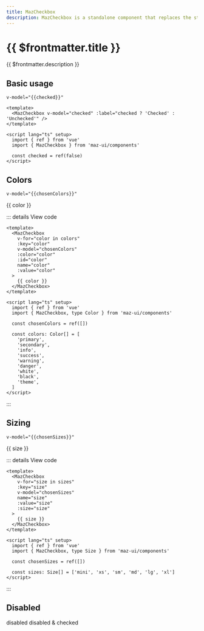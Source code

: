 ```yaml
---
title: MazCheckbox
description: MazCheckbox is a standalone component that replaces the standard html input checkbox. Color options are available.
---
```


# {{ $frontmatter.title }}

{{ $frontmatter.description }}

<!--@include: ./../.vitepress/mixins/getting-started.md-->

## Basic usage

```v-model="{{checked}}"```

<MazCheckbox v-model="checked" :label="checked ? 'Checked' : 'Unchecked'" />

```vue
<template>
  <MazCheckbox v-model="checked" :label="checked ? 'Checked' : 'Unchecked'" />
</template>

<script lang="ts" setup>
  import { ref } from 'vue'
  import { MazCheckbox } from 'maz-ui/components'

  const checked = ref(false)
</script>
```

## Colors

```v-model="{{chosenColors}}"```

<div class="maz-flex maz-flex-col maz-gap-2">
  <MazCheckbox
    v-for="color in colors"
    :key="color"
    v-model="chosenColors"
    :color="color"
    :id="color"
    :name="color"
    :value="color"
  >
    {{ color }}
  </MazCheckbox>
</div>

::: details View code

```vue
<template>
  <MazCheckbox
    v-for="color in colors"
    :key="color"
    v-model="chosenColors"
    :color="color"
    :id="color"
    name="color"
    :value="color"
  >
    {{ color }}
  </MazCheckbox>
</template>

<script lang="ts" setup>
  import { ref } from 'vue'
  import { MazCheckbox, type Color } from 'maz-ui/components'

  const chosenColors = ref([])

  const colors: Color[] = [
    'primary',
    'secondary',
    'info',
    'success',
    'warning',
    'danger',
    'white',
    'black',
    'theme',
  ]
</script>
```

:::

## Sizing

```v-model="{{chosenSizes}}"```

<div class="maz-flex maz-flex-col maz-gap-2">
  <MazCheckbox
    v-for="size in sizes"
    :key="size"
    v-model="chosenSizes"
    name="size"
    :value="size"
    :size="size"
  >
    {{ size }}
  </MazCheckbox>
</div>

::: details View code

```vue
<template>
  <MazCheckbox
    v-for="size in sizes"
    :key="size"
    v-model="chosenSizes"
    name="size"
    :value="size"
    :size="size"
  >
    {{ size }}
  </MazCheckbox>
</template>

<script lang="ts" setup>
  import { ref } from 'vue'
  import { MazCheckbox, type Size } from 'maz-ui/components'

  const chosenSizes = ref([])

  const sizes: Size[] = ['mini', 'xs', 'sm', 'md', 'lg', 'xl']
</script>
```

:::

## Disabled

<div class="maz-flex maz-flex-col maz-gap-2">
  <MazCheckbox :model-value="false" disabled name="disabled">
    disabled
  </MazCheckbox>

  <MazCheckbox :model-value="true" disabled name="disabled">
    disabled & checked
  </MazCheckbox>
</div>

<script lang="ts" setup>
  import { ref } from 'vue'
  import { type Color, type Size } from 'maz-ui/components'

  const checked = ref(false)
  const chosenColors = ref([])
  const chosenSizes = ref([])

  const colors: Color[] = [
    'primary',
    'secondary',
    'info',
    'success',
    'warning',
    'danger',
    'white',
    'black',
    'theme',
  ]

  const sizes: Size[] = ['mini', 'xs', 'sm', 'md', 'lg', 'xl']
</script>

<!--@include: ./../.vitepress/generated-docs/maz-checkbox.doc.md-->

